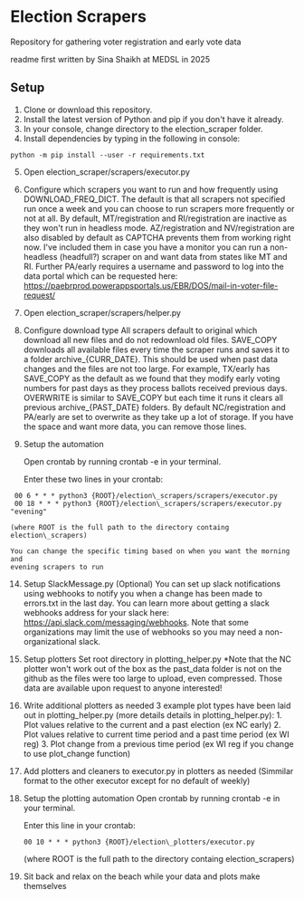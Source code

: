 # Election Scrapers
Repository for gathering voter registration and early vote data

readme first written by Sina Shaikh at MEDSL in 2025

## Setup

1. Clone or download this repository.
2. Install the latest version of Python and pip if you don't have it already. 
3. In your console, change directory to the election\_scraper folder.
4. Install dependencies by typing in the following in console:
  ```
  python -m pip install --user -r requirements.txt
  ```
5. Open election\_scraper/scrapers/executor.py 
6. Configure which scrapers you want to run and how frequently using
DOWNLOAD\_FREQ\_DICT. 
    The default is that all scrapers not specified run once a
    week and you can choose to run scrapers more frequently or not at all. By
    default, MT/registration and RI/registration are inactive as they won't run
    in headless mode. AZ/registration and NV/registration are also disabled by
    default as CAPTCHA prevents them from working right now. I've included them
    in case you have a monitor you can run a non-headless (headfull?) scraper
    on and want data from states like MT and RI. Further PA/early requires a
    username and password to log into the data portal which can be requested
    here: https://paebrprod.powerappsportals.us/EBR/DOS/mail-in-voter-file-request/
8. Open election\_scraper/scrapers/helper.py
9. Configure download type
    All scrapers default to original which download all new files and do
    not redownload old files. SAVE\_COPY downloads all available files every
    time the scraper runs and saves it to a folder archive\_{CURR\_DATE}.
    This should be used when past data changes and the files are not too
    large. For example, TX/early has SAVE\_COPY as the default as we found 
    that they modify early voting numbers for past days as they process
    ballots received previous days. OVERWRITE is similar to SAVE\_COPY but 
    each time it runs it clears all previous archive\_{PAST\_DATE} folders.
    By default NC/registration and  PA/early are set to overwrite as they 
    take up a lot of storage. If you have the space and want more data,
    you can remove those lines.
10. Setup the automation 

    Open crontab by running crontab -e in your terminal.

    Enter these two lines in your crontab:
   ```
    00 6 * * * python3 {ROOT}/election\_scrapers/scrapers/executor.py
    00 18 * * * python3 {ROOT}/election\_scrapers/scrapers/executor.py "evening"
   ```
    (where ROOT is the full path to the directory containg election\_scrapers)

    You can change the specific timing based on when you want the morning and
    evening scrapers to run
14. Setup SlackMessage.py (Optional)
    You can set up slack notifications using webhooks to notify you when
    a change has been made to errors.txt in the last day. You can learn more
    about getting a slack webhooks address for your slack here: 
    https://api.slack.com/messaging/webhooks. Note that some organizations
    may limit the use of webhooks so you may need a non-organizational slack.
10. Setup plotters
    Set root directory in plotting_helper.py
    *Note that the NC plotter won't work out of the box as the past_data folder 
    is not on the github as the files were too large to upload, even compressed.
    Those data are available upon request to anyone interested!
12. Write additional plotters as needed
    3 example plot types have been laid out in plotting\_helper.py (more details
    details in plotting\_helper.py):
        1. Plot values relative to the current and a past election (ex NC early)
        2. Plot values relative to current time period and a past time period
        (ex WI reg)
        3. Plot change from a previous time period (ex WI reg if you change to
        use plot_change function)
13. Add plotters and cleaners to executor.py in plotters as needed
    (Simmilar format to the other executor except for no default of weekly)
14. Setup the plotting automation 
    Open crontab by running crontab -e in your terminal.
    
    Enter this line in your crontab:
    ```
    00 10 * * * python3 {ROOT}/election\_plotters/executor.py
    ```
    (where ROOT is the full path to the directory containg election\_scrapers)
15. Sit back and relax on the beach while your data and plots
make themselves
